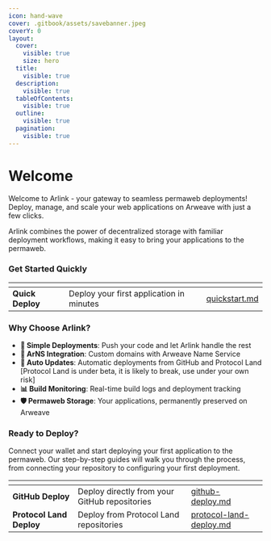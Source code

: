 ```yaml
---
icon: hand-wave
cover: .gitbook/assets/savebanner.jpeg
coverY: 0
layout:
  cover:
    visible: true
    size: hero
  title:
    visible: true
  description:
    visible: true
  tableOfContents:
    visible: true
  outline:
    visible: true
  pagination:
    visible: true
---
```


# Welcome

Welcome to Arlink - your gateway to seamless permaweb deployments! Deploy, manage, and scale your web applications on Arweave with just a few clicks.

Arlink combines the power of decentralized storage with familiar deployment workflows, making it easy to bring your applications to the permaweb.

### Get Started Quickly

<table data-view="cards"><thead><tr><th></th><th></th><th data-hidden data-card-target data-type="content-ref"></th></tr></thead><tbody><tr><td><strong>Quick Deploy</strong></td><td>Deploy your first application in minutes</td><td><a href="getting-started/quickstart.md">quickstart.md</a></td></tr></tbody></table>

### Why Choose Arlink?

* **🚀 Simple Deployments**: Push your code and let Arlink handle the rest
* **🔗 ArNS Integration**: Custom domains with Arweave Name Service
* **🔄 Auto Updates**: Automatic deployments from GitHub and Protocol Land \[Protocol Land is under beta, it is likely to break, use under your own risk]
* **📊 Build Monitoring**: Real-time build logs and deployment tracking
* **🛡️ Permaweb Storage**: Your applications, permanently preserved on Arweave

### Ready to Deploy?

Connect your wallet and start deploying your first application to the permaweb. Our step-by-step guides will walk you through the process, from connecting your repository to configuring your first deployment.

<table data-view="cards"><thead><tr><th></th><th></th><th data-hidden data-card-target data-type="content-ref"></th></tr></thead><tbody><tr><td><strong>GitHub Deploy</strong></td><td>Deploy directly from your GitHub repositories</td><td><a href="guides/github-deploy.md">github-deploy.md</a></td></tr><tr><td><strong>Protocol Land Deploy</strong></td><td>Deploy from Protocol Land repositories</td><td><a href="guides/protocol-land-deploy.md">protocol-land-deploy.md</a></td></tr></tbody></table>

